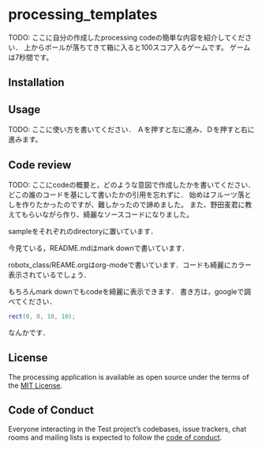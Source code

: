 # processing_templates

TODO: ここに自分の作成したprocessing codeの簡単な内容を紹介してください．
上からボールが落ちてきて箱に入ると100スコア入るゲームです。
ゲームは7秒間です。

## Installation


## Usage

TODO: ここに使い方を書いてください．
Ａを押すと左に進み、Ｄを押すと右に進みます。


## Code review

TODO: ここにcodeの概要と，どのような意図で作成したかを書いてください．
どこの誰のコードを基にして書いたかの引用を忘れずに．
始めはフルーツ落としを作りたかったのですが、難しかったので諦めました。
また、野田麦君に教えてもらいながら作り、綺麗なソースコードになりました。

sampleをそれぞれのdirectoryに置いています．

今見ている，README.mdはmark downで書いています．

robotx_class/REAME.orgはorg-modeで書いています．コードも綺麗にカラー表示されているでしょう．

もちろんmark downでもcodeを綺麗に表示できます．
書き方は，googleで調べてください．

``` java
rect(0, 0, 10, 10);
```
なんかです．

## License

The processing application is available as open source under the terms of the [MIT License](https://opensource.org/licenses/MIT).

## Code of Conduct

Everyone interacting in the Test project’s codebases, issue trackers, chat rooms and mailing lists is expected to follow the [code of conduct](https://github.com/[USERNAME]/processing_templates/blob/master/CODE_OF_CONDUCT.md).

